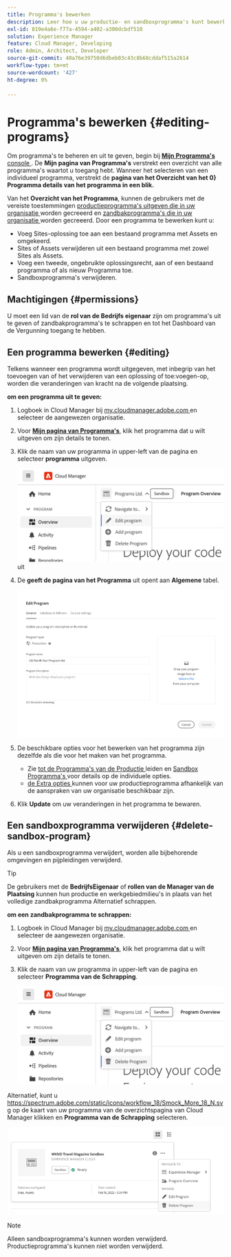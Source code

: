 ```yaml
---
title: Programma's bewerken
description: Leer hoe u uw productie- en sandboxprogramma's kunt bewerken om de opties aan te passen nadat u deze hebt gemaakt.
exl-id: 819e4a6e-f77a-4594-a402-a300dcbdf510
solution: Experience Manager
feature: Cloud Manager, Developing
role: Admin, Architect, Developer
source-git-commit: 40a76e39750d6dbeb03c43c8b68cddaf515a2614
workflow-type: tm+mt
source-wordcount: '427'
ht-degree: 0%

---
```



# Programma&#39;s bewerken {#editing-programs}

Om programma&#39;s te beheren en uit te geven, begin bij [**Mijn Programma&#39;s** console ](/help/implementing/cloud-manager/navigation.md). De **Mijn pagina van Programma&#39;s** verstrekt een overzicht van alle programma&#39;s waartot u toegang hebt. Wanneer het selecteren van een individueel programma, verstrekt de **pagina van het Overzicht van het 0} Programma details van het programma in een blik.**

Van het **Overzicht van het Programma**, kunnen de gebruikers met de vereiste toestemmingen [ productieprogramma&#39;s uitgeven die in uw organisatie ](creating-production-programs.md) worden gecreeerd en [ zandbakprogramma&#39;s die in uw organisatie ](creating-sandbox-programs.md) worden gecreeerd. Door een programma te bewerken kunt u:

* Voeg Sites-oplossing toe aan een bestaand programma met Assets en omgekeerd.
* Sites of Assets verwijderen uit een bestaand programma met zowel Sites als Assets.
* Voeg een tweede, ongebruikte oplossingsrecht, aan of een bestaand programma of als nieuw Programma toe.
* Sandboxprogramma&#39;s verwijderen.

## Machtigingen {#permissions}

U moet een lid van de **rol van de Bedrijfs eigenaar** zijn om programma&#39;s uit te geven of zandbakprogramma&#39;s te schrappen en tot het Dashboard van de Vergunning toegang te hebben.

## Een programma bewerken {#editing}

Telkens wanneer een programma wordt uitgegeven, met inbegrip van het toevoegen van of het verwijderen van een oplossing of toe:voegen-op, worden die veranderingen van kracht na de volgende plaatsing.

**om een programma uit te geven:**

1. Logboek in Cloud Manager bij [ my.cloudmanager.adobe.com ](https://my.cloudmanager.adobe.com/) en selecteer de aangewezen organisatie.

1. Voor **[Mijn pagina van Programma&#39;s](#my-programs)**, klik het programma dat u wilt uitgeven om zijn details te tonen.

1. Klik de naam van uw programma in upper-left van de pagina en selecteer **programma** uitgeven.

   ![ geef programmaoptie ](assets/edit-program-overview.png) uit

1. De **geeft de pagina van het Programma** uit opent aan **Algemene** tabel.

   ![ Algemene tabel ](assets/edit-program-prod1.png)

1. De beschikbare opties voor het bewerken van het programma zijn dezelfde als die voor het maken van het programma.
   * Zie [ tot de Programma&#39;s van de Productie ](/help/implementing/cloud-manager/getting-access-to-aem-in-cloud/creating-production-programs.md) leiden en [ Sandbox Programma&#39;s ](/help/implementing/cloud-manager/getting-access-to-aem-in-cloud/creating-sandbox-programs.md) voor details op de individuele opties.
   * [ de Extra opties ](/help/implementing/cloud-manager/getting-access-to-aem-in-cloud/creating-production-programs.md#options) kunnen voor uw productieprogramma afhankelijk van de aanspraken van uw organisatie beschikbaar zijn.

1. Klik **Update** om uw veranderingen in het programma te bewaren.

## Een sandboxprogramma verwijderen {#delete-sandbox-program}

Als u een sandboxprogramma verwijdert, worden alle bijbehorende omgevingen en pijpleidingen verwijderd.

>[!TIP]
>
>De gebruikers met de **BedrijfsEigenaar** of **rollen van de Manager van de Plaatsing** kunnen hun productie en werkgebiedmilieu&#39;s in plaats van het volledige zandbakprogramma Alternatief schrappen.

**om een zandbakprogramma te schrappen:**

1. Logboek in Cloud Manager bij [ my.cloudmanager.adobe.com ](https://my.cloudmanager.adobe.com/) en selecteer de aangewezen organisatie.

1. Voor **[Mijn pagina van Programma&#39;s](#my-programs)**, klik het programma dat u wilt uitgeven om zijn details te tonen.

1. Klik de naam van uw programma in upper-left van de pagina en selecteer **Programma van de Schrapping**.

   ![ de programmaoptie van de Schrapping ](assets/delete-sandbox1.png)

Alternatief, kunt u https://spectrum.adobe.com/static/icons/workflow_18/Smock_More_18_N.svg op de kaart van uw programma van de overzichtspagina van Cloud Manager klikken en **Programma van de Schrapping** selecteren.

![ Schrap zandbak van programmakaart ](assets/delete-sandbox2.png)

>[!NOTE]
>
>Alleen sandboxprogramma&#39;s kunnen worden verwijderd. Productieprogramma&#39;s kunnen niet worden verwijderd.
